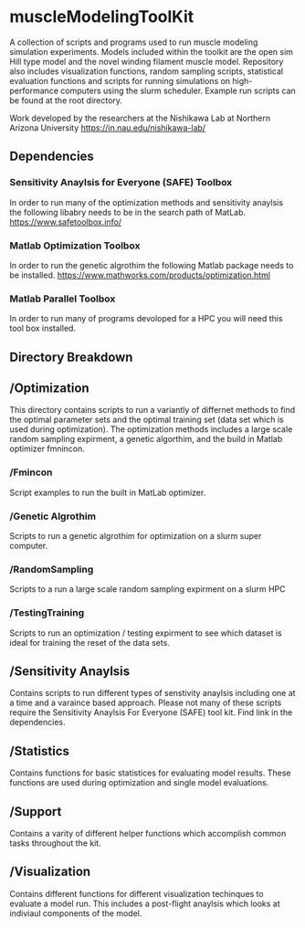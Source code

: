 # muscleModelingToolKit
A collection of scripts and programs used to run muscle modeling simulation experiments. Models included within the toolkit are the open sim Hill type model and the novel winding filament muscle model. Repository also includes visualization functions, random sampling scripts, statistical evaluation functions and scripts for running simulations on high-performance computers using the slurm scheduler. Example  run scripts can be found at the root directory. 

Work developed by the researchers at the Nishikawa Lab at Northern Arizona University
https://in.nau.edu/nishikawa-lab/

## Dependencies 
### Sensitivity Anaylsis for Everyone (SAFE) Toolbox 
In order to run many of the optimization methods and sensitivity anaylsis the following libabry needs to be in the search path of MatLab.
https://www.safetoolbox.info/

### Matlab Optimization Toolbox 
In order to run the genetic algrothim the following Matlab package needs to be installed. 
https://www.mathworks.com/products/optimization.html


### Matlab Parallel Toolbox 
In order to run many of programs devoloped for a HPC you will need this tool box installed. 

## Directory Breakdown 

## /Optimization 
This directory contains scripts to run a variantly of differnet methods to find the optimal parameter sets and the optimal training set (data set which is used during optimization). The optimization methods includes a large scale random sampling expirment, a genetic algorthim, and the build in Matlab optimizer fmnincon. 

### /Fmincon 
Script examples to run the built in MatLab optimizer.

### /Genetic Algrothim 
Scripts to run a genetic algrothim for optimization on a slurm super computer. 

### /RandomSampling
Scripts to a run a large scale random sampling expirment on a slurm HPC 

### /TestingTraining 
Scripts to run an optimization / testing expirment to see which dataset is ideal for training the reset of the data sets. 

## /Sensitivity Anaylsis 
Contains scripts to run different types of senstivity anaylsis including one at a time and a varaince based approach. Please not many of these scripts require the Sensitivity Anaylsis For Everyone (SAFE) tool kit. Find link in the dependencies. 

## /Statistics 
Contains functions for basic statistices for evaluating model results. These functions are used during optimization and single model evaluations. 

## /Support 
Contains a varity of different helper functions which accomplish common tasks throughout the kit. 

## /Visualization 
Contains different functions for different visualization techinques to evaluate a model run. This includes a post-flight anaylsis which looks at indiviaul components of the model. 
